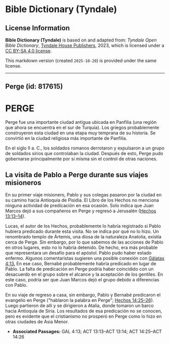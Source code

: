 # Bible Dictionary (Tyndale)

## License Information

**Bible Dictionary (Tyndale)** is based on and adapted from: _Tyndale Open Bible Dictionary_, [Tyndale House Publishers](https://tyndaleopenresources.com/), 2023, which is licensed under a [CC BY-SA 4.0 license](https://creativecommons.org/licenses/by-sa/4.0/legalcode.en).

This markdown version (created `2025-10-20`) is provided under the same license.



--------------------------------

## Perge (id: 817615)

PERGE
=====

Perge fue una importante ciudad antigua ubicada en Panfilia (una región que ahora se encuentra en el sur de Turquía). Los griegos probablemente construyeron esta ciudad en una etapa muy temprana de su historia. Se convirtió en la ciudad religiosa más importante de Panfilia.

En el siglo II a. C., los soldados romanos derrotaron y expulsaron a un grupo de soldados sirios que controlaban la ciudad. Después de esto, Perge pudo gobernarse principalmente por sí misma sin el control de otras naciones.

La visita de Pablo a Perge durante sus viajes misioneros
--------------------------------------------------------

En su primer viaje misionero, Pablo y sus colegas pasaron por la ciudad en su camino hacia Antioquía de Pisidia. El Libro de los Hechos no menciona ninguna actividad de predicación en esa ocasión. Solo indica que Juan Marcos dejó a sus compañeros en Perge y regresó a Jerusalén ([Hechos 13:13–14](https://ref.ly/Acts13:13-Acts13:14)).

Lucas, el autor de los Hechos, probablemente lo habría registrado si Pablo hubiera predicado durante esta visita. No se indica por qué no lo hizo. Un renombrado templo de Ártemis, una diosa de la naturaleza Anatolia, existía cerca de Perge. Sin embargo, por lo que sabemos de las acciones de Pablo en otros lugares, esto no lo habría detenido. De hecho, era más probable que representara un desafío para el apóstol. Pablo pudo haber estado enfermo. Algunos comentaristas sugieren una posible conexión con [Gálatas 4:13\.](https://ref.ly/Gal4:13) En ese caso, Bernabé probablemente habría predicado en lugar de Pablo. La falta de predicación en Perge podría haber coincidido con un desacuerdo en el grupo sobre el alcance y la aceptación de los gentiles. En este caso, podría ser que Juan Marcos dejó el grupo debido a diferencias con Pablo.

En su viaje de regreso a casa, sin embargo, Pablo y Bernabé predicaron el evangelio en Perge ("hablaron la palabra en Perge"; [Hechos 14:25–26](https://ref.ly/Acts14:25-Acts14:26)). Luego partieron de allí y se dirigieron a Atalia, donde tomaron un barco hacia Antioquía de Siria. Los resultados de esa predicación no se conocen, pero es evidente que el cristianismo no prosperó en Perge como lo hizo en otras ciudades de Asia Menor.

* **Associated Passages:** GAL 4:13; ACT 13:13–ACT 13:14; ACT 14:25–ACT 14:26

